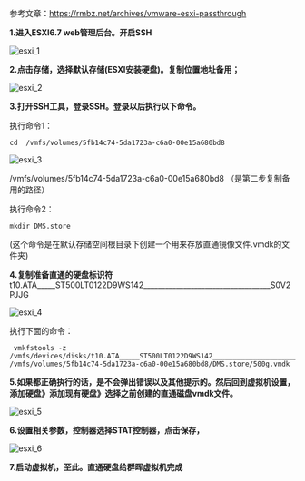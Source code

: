 参考文章：https://rmbz.net/archives/vmware-esxi-passthrough

**1.进入ESXI6.7 web管理后台。开启SSH**

![esxi_1](https://github.com/ldpc520/ldpc520.github.io/assets/62380221/0c696313-3aa7-484a-ac7e-bc38c24d98ed)

**2.点击存储，选择默认存储(ESXI安装硬盘)。复制位置地址备用；**

![esxi_2](https://github.com/ldpc520/ldpc520.github.io/assets/62380221/ae5afa67-50e1-4450-9954-64f5e1d2e293)
 
**3.打开SSH工具，登录SSH。登录以后执行以下命令。**

执行命令1：
```linux
cd  /vmfs/volumes/5fb14c74-5da1723a-c6a0-00e15a680bd8
```
![esxi_3](https://github.com/ldpc520/ldpc520.github.io/assets/62380221/f3c1506e-db23-4a0b-b635-68b244807ff9)

/vmfs/volumes/5fb14c74-5da1723a-c6a0-00e15a680bd8 （是第二步复制备用的路径）

 
执行命令2： 
```linux
mkdir DMS.store 
```
(这个命令是在默认存储空间根目录下创建一个用来存放直通镜像文件.vmdk的文件夹)

**4.复制准备直通的硬盘标识符**
 t10.ATA_____ST500LT0122D9WS142___________________________________S0V2PJJG

![esxi_4](https://github.com/ldpc520/ldpc520.github.io/assets/62380221/32f0cc13-830d-45b4-aa20-011fec5107d4)

执行下面的命令：
```linux
 vmkfstools -z /vmfs/devices/disks/t10.ATA_____ST500LT0122D9WS142___________________________________S0V2PJJG /vmfs/volumes/5fb14c74-5da1723a-c6a0-00e15a680bd8/DMS.store/500g.vmdk
```

**5.如果都正确执行的话，是不会弹出错误以及其他提示的。然后回到虚拟机设置，添加硬盘》添加现有硬盘》选择之前创建的直通磁盘vmdk文件。**

![esxi_5](https://github.com/ldpc520/ldpc520.github.io/assets/62380221/677b65a1-03b0-461d-b058-6b9838b4d321)

**6.设置相关参数，控制器选择STAT控制器，点击保存，**

![esxi_6](https://github.com/ldpc520/ldpc520.github.io/assets/62380221/f0ed3719-c6ce-49e6-ac1a-e3b5b9d9995a)

**7.启动虚拟机，至此。直通硬盘给群晖虚拟机完成**
